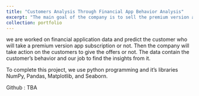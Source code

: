 ```yaml
---
title: "Customers Analysis Through Financial App Behavior Analysis"
excerpt: "The main goal of the company is to sell the premium version app with low advertisement cost but they don’t know how to do it. <br/><img src='/images/500x300.png'>"
collection: portfolio
---
```


we are worked on financial application data and predict the customer who will take a premium version app subscription or not. Then the company will take action on the customers to give the offers or not. The data contain the customer’s behavior and our job to find the insights from it.

To complete this project, we use python programming and it’s libraries NumPy, Pandas, Matplotlib, and Seaborn.

Github : TBA
